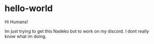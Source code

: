 # hello-world

Hi Humans!

Im just trying to get this Nadeko bot to work on my discord.
I dont really know what im doing.
